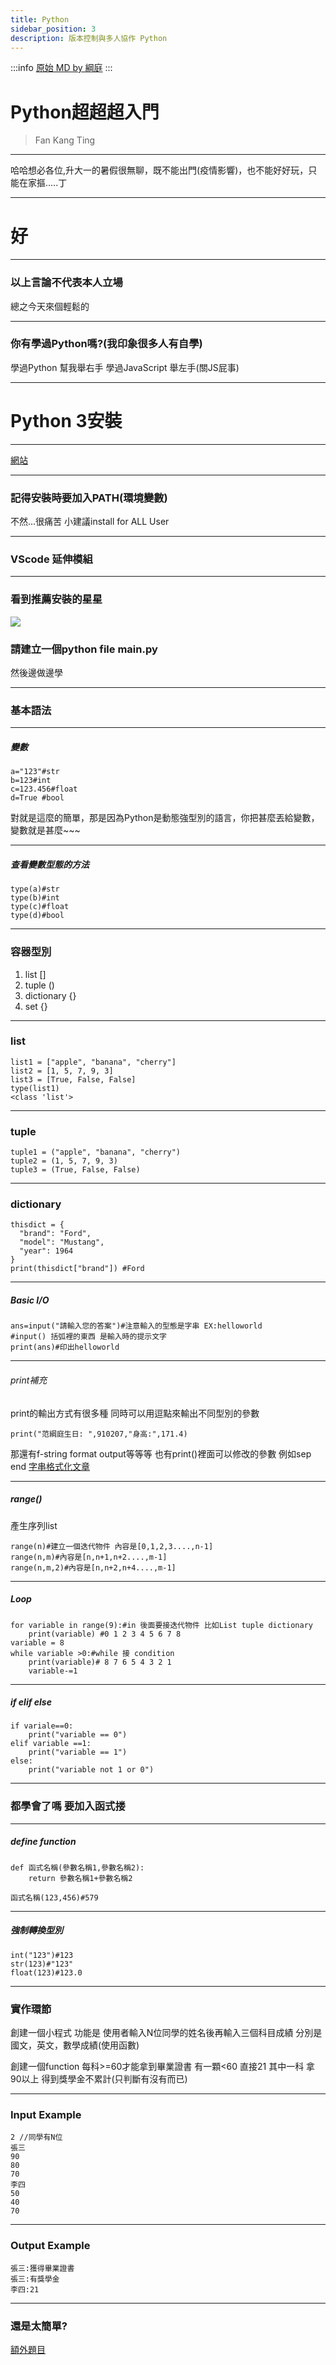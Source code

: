 ```yaml
---
title: Python
sidebar_position: 3
description: 版本控制與多人協作 Python
---
```


:::info
[原始 MD by 綱庭](https://hackmd.io/@fan9704/S1bP6l1EY)
:::

# Python超超超入門
> Fan Kang Ting

----

哈哈想必各位,升大一的暑假很無聊，既不能出門(疫情影響)，也不能好好玩，只能在家摳.....丁

----

# 好

----

### 以上言論不代表本人立場
 總之今天來個輕鬆的
 
----

### 你有學過Python嗎?(我印象很多人有自學)
學過Python 幫我舉右手
學過JavaScript 舉左手(關JS屁事)

---

# Python 3安裝

----

[網站](https://www.python.org/)

----

### 記得安裝時要加入PATH(環境變數)

不然...很痛苦
小建議install for ALL User

---

### VScode 延伸模組

----

### 看到推薦安裝的星星
![](https://i.imgur.com/zWYeefI.png)
### 請建立一個python file main.py
然後邊做邊學

---

### 基本語法

----

##### 變數

```python=
a="123"#str
b=123#int
c=123.456#float
d=True #bool
```
對就是這麼的簡單，那是因為Python是動態強型別的語言，你把甚麼丟給變數，變數就是甚麼~~~

----
##### 查看變數型態的方法

```python=
type(a)#str
type(b)#int
type(c)#float
type(d)#bool

```

----

### 容器型別
1. list []
2. tuple ()
3. dictionary {}
4. set {}

----

### list
```python=
list1 = ["apple", "banana", "cherry"]
list2 = [1, 5, 7, 9, 3]
list3 = [True, False, False]
type(list1)
<class 'list'>
```

----

### tuple
```python=
tuple1 = ("apple", "banana", "cherry")
tuple2 = (1, 5, 7, 9, 3)
tuple3 = (True, False, False)
```

----

### dictionary
```python=
thisdict = {
  "brand": "Ford",
  "model": "Mustang",
  "year": 1964
}
print(thisdict["brand"]) #Ford
```

----

##### Basic I/O
```python=
ans=input("請輸入您的答案")#注意輸入的型態是字串 EX:helloworld
#input() 括弧裡的東西 是輸入時的提示文字
print(ans)#印出helloworld
```

----

###### print補充
print的輸出方式有很多種 同時可以用逗點來輸出不同型別的參數
```python=
print("范綱庭生日: ",910207,"身高:",171.4)
```
那還有f-string format output等等等
也有print()裡面可以修改的參數 例如sep end
[字串格式化文章](https://blog.louie.lu/2017/08/08/outdate-python-string-format-and-fstring/)

----

##### range()
產生序列list
```python=
range(n)#建立一個迭代物件 內容是[0,1,2,3....,n-1]
range(n,m)#內容是[n,n+1,n+2....,m-1]
range(n,m,2)#內容是[n,n+2,n+4....,m-1]
```

----

##### Loop
```python=
for variable in range(9):#in 後面要接迭代物件 比如List tuple dictionary
    print(variable) #0 1 2 3 4 5 6 7 8 
variable = 8
while variable >0:#while 接 condition 
    print(variable)# 8 7 6 5 4 3 2 1 
    variable-=1
```
----

##### if elif else

```python=
if variale==0:
    print("variable == 0")
elif variable ==1:
    print("variable == 1")
else:
    print("variable not 1 or 0")
```

----

### 都學會了嗎 要加入函式搂

----

##### define function
```python=
def 函式名稱(參數名稱1,參數名稱2):
    return 參數名稱1+參數名稱2

函式名稱(123,456)#579
```

----

##### 強制轉換型別

```python=
int("123")#123
str(123)#"123"
float(123)#123.0
```

---

### 實作環節

創建一個小程式 功能是 使用者輸入N位同學的姓名後再輸入三個科目成績 分別是 國文，英文，數學成績(使用函數)

創建一個function
每科>=60才能拿到畢業證書
有一顆<60 直接21
其中一科 拿90以上 得到獎學金不累計(只判斷有沒有而已)


----

### Input Example
```code=txt
2 //同學有N位
張三
90
80
70
李四
50
40
70
```

----

### Output Example
```code=txt
張三:獲得畢業證書
張三:有獎學金
李四:21
```

---

### 還是太簡單?
[額外題目](https://www.w3schools.com/python/exercise.asp)